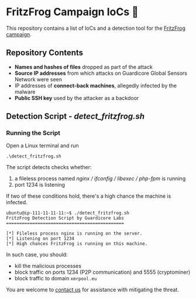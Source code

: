 # FritzFrog Campaign IoCs 🐸

This repository contains a list of IoCs and a detection tool for the [FritzFrog campaign](https://www.guardicore.com/2020/08/fritzfrog).

## Repository Contents
* **Names and hashes of files** dropped as part of the attack
* **Source IP addresses** from which attacks on Guardicore Global Sensors Network were seen
* IP addresses of **connect-back machines**, allegedly infected by the malware
* **Public SSH key** used by the attacker as a backdoor

## Detection Script - *detect_fritzfrog.sh*
### Running the Script
Open a Linux terminal and run
```
.\detect_fritzfrog.sh
```
The script detects checks whether:
1. a fileless process named _nginx / ifconfig / libexec / php-fpm_ is running
2. port 1234 is listening

If two of these conditions hold, there's a high chance the machine is infected.

```
ubuntu@ip-111-11-11-11:~$ ./detect_fritzfrog.sh
FritzFrog Detection Script by Guardicore Labs
=============================================

[*] Fileless process nginx is running on the server.
[*] Listening on port 1234
[*] High chances FritzFrog is running on this machine.
```

In such case, you should:
* kill the malicious processes
* block traffic on ports 1234 (P2P communication) and 5555 (cryptominer)
* block traffic to domain `xmrpool.eu`

You are welcome to [contact us](mailto:labs@guardicore.com) for assistance with mitigating the threat.
